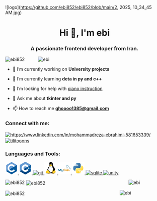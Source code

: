 ![logo](https://github.com/ebi852/ebi852/blob/main/2, 2025, 10_34_45 AM.jpg)
<h1 align="center">Hi 👋, I'm ebi</h1>
<h3 align="center">A passionate frontend developer from Iran.</h3>

<img align="right" alt="ebi" width="400" src="https://mir-s3-cdn-cf.behance.net/project_modules/hd/06f21a161921919.63cd7887d0a70.gif">

<p align="left"> <img src="https://komarev.com/ghpvc/?username=ebi852&label=Profile%20views&color=0e75b6&style=flat" alt="ebi852" /> </p>

- 🔭 I’m currently working on **University projects**

- 🌱 I’m currently learning **deta in py and c++**

- 🤝 I’m looking for help with [piano instruction](https://t.me/EbiEducation)

- 💬 Ask me about **tkinter and py**

- 📫 How to reach me **ghoooo1385@gmail.com**

<h3 align="left">Connect with me:</h3>
<p align="left">
<a href="https://linkedin.com/in/https://www.linkedin.com/in/mohammadreza-ebrahimi-581653339/" target="blank"><img align="center" src="https://raw.githubusercontent.com/rahuldkjain/github-profile-readme-generator/master/src/images/icons/Social/linked-in-alt.svg" alt="https://www.linkedin.com/in/mohammadreza-ebrahimi-581653339/" height="30" width="40" /></a>
<a href="https://instagram.com/tilitooons" target="blank"><img align="center" src="https://raw.githubusercontent.com/rahuldkjain/github-profile-readme-generator/master/src/images/icons/Social/instagram.svg" alt="tilitooons" height="30" width="40" /></a>
</p>


<h3 align="left">Languages and Tools:</h3>
<p align="left"> <a href="https://www.cprogramming.com/" target="_blank" rel="noreferrer"> <img src="https://raw.githubusercontent.com/devicons/devicon/master/icons/c/c-original.svg" alt="c" width="40" height="40"/> </a> <a href="https://www.w3schools.com/cpp/" target="_blank" rel="noreferrer"> <img src="https://raw.githubusercontent.com/devicons/devicon/master/icons/cplusplus/cplusplus-original.svg" alt="cplusplus" width="40" height="40"/> </a> <a href="https://git-scm.com/" target="_blank" rel="noreferrer"> <img src="https://www.vectorlogo.zone/logos/git-scm/git-scm-icon.svg" alt="git" width="40" height="40"/> </a> <a href="https://www.linux.org/" target="_blank" rel="noreferrer"> <img src="https://raw.githubusercontent.com/devicons/devicon/master/icons/linux/linux-original.svg" alt="linux" width="40" height="40"/> </a> <a href="https://www.mysql.com/" target="_blank" rel="noreferrer"> <img src="https://raw.githubusercontent.com/devicons/devicon/master/icons/mysql/mysql-original-wordmark.svg" alt="mysql" width="40" height="40"/> </a> <a href="https://www.python.org" target="_blank" rel="noreferrer"> <img src="https://raw.githubusercontent.com/devicons/devicon/master/icons/python/python-original.svg" alt="python" width="40" height="40"/> </a> <a href="https://www.sqlite.org/" target="_blank" rel="noreferrer"> <img src="https://www.vectorlogo.zone/logos/sqlite/sqlite-icon.svg" alt="sqlite" width="40" height="40"/> </a> <a href="https://unity.com/" target="_blank" rel="noreferrer"> <img src="https://www.vectorlogo.zone/logos/unity3d/unity3d-icon.svg" alt="unity" width="40" height="40"/> </a> </p>
<img align="right" alt="ebi" width="112" src="https://cdn3.emoji.gg/emojis/1261-hackerbongocat.gif">
<p><img align="left" src="https://github-readme-stats.vercel.app/api/top-langs?username=ebi852&show_icons=true&locale=en&layout=compact" alt="ebi852" /></p>

<p>&nbsp;<img align="center" src="https://github-readme-stats.vercel.app/api?username=ebi852&show_icons=true&locale=en" alt="ebi852" /></p>
<img align="right" alt="ebi" width="140" src="https://media4.giphy.com/media/v1.Y2lkPTc5MGI3NjExbXRkaHU4a3dxYTR2cGQwanAybHpmMHlhd213ZHA0ZGEzbW5mZXVobCZlcD12MV9pbnRlcm5hbF9naWZfYnlfaWQmY3Q9Zw/KAq5w47R9rmTuvWOWa/giphy.gif">
<p><img align="center" src="https://github-readme-streak-stats.herokuapp.com/?user=ebi852&" alt="ebi852" /></p>
